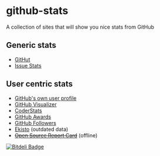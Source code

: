 # github-stats

A collection of sites that will show you nice stats from GitHub

## Generic stats

- [GitHut](http://githut.info)
- [Issue Stats](http://issuestats.com)

## User centric stats

- [GitHub's own user profile](https://github.com/watson)
- [GitHub Visualizer](http://ghv.artzub.com/#user=watson)
- [CoderStats](http://coderstats.net/github/watson/)
- [GitHub Awards](http://github-awards.com/users/search?login=watson)
- [GitHub Followers](http://github-followers.herokuapp.com/watson)
- [Ekisto](http://ekisto.sq.ro) (outdated data)
- ~~[Open Source Report Card](https://osrc.dfm.io)~~ (offline)


[![Bitdeli Badge](https://d2weczhvl823v0.cloudfront.net/watson/github-stats/trend.png)](https://bitdeli.com/free "Bitdeli Badge")

